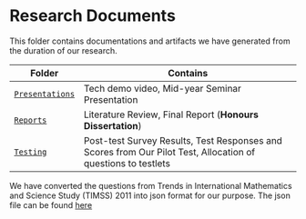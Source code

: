 # Research Documents

This folder contains documentations and artifacts we have generated from the duration of our research. 

| Folder | Contains |
|-------------|----------|
| [`Presentations`](Presentations) | Tech demo video, Mid-year Seminar Presentation |
| [`Reports`](Reports) | Literature Review, Final Report (**Honours Dissertation**) |
| [`Testing`](Testing) | Post-test Survey Results, Test Responses and Scores from Our Pilot Test, Allocation of questions to testlets |

We have converted the questions from Trends in International Mathematics and Science Study (TIMSS) 2011 into json format for our purpose. The json file can be found [here](../src/main/scripts/all.json)
